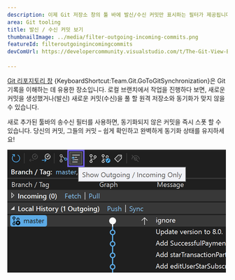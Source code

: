 ```yaml
---
description: 이제 Git 저장소 창의 툴 바에 발신/수신 커밋만 표시하는 필터가 제공됩니다.
area: Git tooling
title: 발신 / 수신 커밋 보기
thumbnailImage: ../media/filter-outgoing-incoming-commits.png
featureId: filteroutgoingincomingcommits
devComUrl: https://developercommunity.visualstudio.com/t/The-Git-View-Branch-Outgoing-Commits-sec/10720545

---
```



[Git 리포지토리 창](vscmd://Team.Git.GoToGitSynchronization) {KeyboardShortcut:Team.Git.GoToGitSynchronization}은 Git 기록을 이해하는 데 유용한 장소입니다. 로컬 브랜치에서 작업을 진행하다 보면, 새로운 커밋을 생성했거나(발신) 새로운 커밋(수신)을 풀 할 원격 저장소와 동기화가 맞지 않을 수 있습니다.

새로 추가된 툴바의 송수신 필터를 사용하면, 동기화되지 않은 커밋을 즉시 스폿 할 수 있습니다. 당신의 커밋, 그들의 커밋 – 쉽게 확인하고 완벽하게 동기화 상태를 유지하세요!

![발신/수신만 툴 바 버튼 보기](../media/filter-outgoing-incoming-commits.png)
